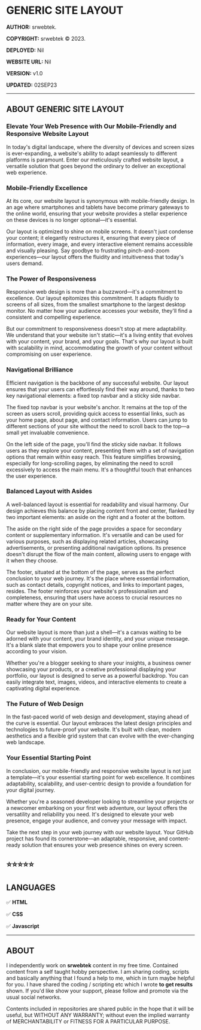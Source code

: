 # GENERIC SITE LAYOUT



__AUTHOR:__ srwebtek.

__COPYRIGHT:__ srwebtek © 2023.

__DEPLOYED:__ Nil

__WEBSITE URL:__ Nil

__VERSION:__ v1.0

__UPDATED:__ 02SEP23

---


## ABOUT GENERIC SITE LAYOUT

### Elevate Your Web Presence with Our Mobile-Friendly and Responsive Website Layout

In today's digital landscape, where the diversity of devices and screen sizes is ever-expanding, a website's ability to adapt seamlessly to different platforms is paramount. Enter our meticulously crafted website layout, a versatile solution that goes beyond the ordinary to deliver an exceptional web experience.

### Mobile-Friendly Excellence

At its core, our website layout is synonymous with mobile-friendly design. In an age where smartphones and tablets have become primary gateways to the online world, ensuring that your website provides a stellar experience on these devices is no longer optional—it's essential.

Our layout is optimized to shine on mobile screens. It doesn't just condense your content; it elegantly restructures it, ensuring that every piece of information, every image, and every interactive element remains accessible and visually pleasing. Say goodbye to frustrating pinch-and-zoom experiences—our layout offers the fluidity and intuitiveness that today's users demand.

### The Power of Responsiveness

Responsive web design is more than a buzzword—it's a commitment to excellence. Our layout epitomizes this commitment. It adapts fluidly to screens of all sizes, from the smallest smartphone to the largest desktop monitor. No matter how your audience accesses your website, they'll find a consistent and compelling experience.

But our commitment to responsiveness doesn't stop at mere adaptability. We understand that your website isn't static—it's a living entity that evolves with your content, your brand, and your goals. That's why our layout is built with scalability in mind, accommodating the growth of your content without compromising on user experience.

### Navigational Brilliance

Efficient navigation is the backbone of any successful website. Our layout ensures that your users can effortlessly find their way around, thanks to two key navigational elements: a fixed top navbar and a sticky side navbar.

The fixed top navbar is your website's anchor. It remains at the top of the screen as users scroll, providing quick access to essential links, such as your home page, about page, and contact information. Users can jump to different sections of your site without the need to scroll back to the top—a small yet invaluable convenience.

On the left side of the page, you'll find the sticky side navbar. It follows users as they explore your content, presenting them with a set of navigation options that remain within easy reach. This feature simplifies browsing, especially for long-scrolling pages, by eliminating the need to scroll excessively to access the main menu. It's a thoughtful touch that enhances the user experience.

### Balanced Layout with Asides

A well-balanced layout is essential for readability and visual harmony. Our design achieves this balance by placing content front and center, flanked by two important elements: an aside on the right and a footer at the bottom.

The aside on the right side of the page provides a space for secondary content or supplementary information. It's versatile and can be used for various purposes, such as displaying related articles, showcasing advertisements, or presenting additional navigation options. Its presence doesn't disrupt the flow of the main content, allowing users to engage with it when they choose.

The footer, situated at the bottom of the page, serves as the perfect conclusion to your web journey. It's the place where essential information, such as contact details, copyright notices, and links to important pages, resides. The footer reinforces your website's professionalism and completeness, ensuring that users have access to crucial resources no matter where they are on your site.

### Ready for Your Content

Our website layout is more than just a shell—it's a canvas waiting to be adorned with your content, your brand identity, and your unique message. It's a blank slate that empowers you to shape your online presence according to your vision.

Whether you're a blogger seeking to share your insights, a business owner showcasing your products, or a creative professional displaying your portfolio, our layout is designed to serve as a powerful backdrop. You can easily integrate text, images, videos, and interactive elements to create a captivating digital experience.

### The Future of Web Design

In the fast-paced world of web design and development, staying ahead of the curve is essential. Our layout embraces the latest design principles and technologies to future-proof your website. It's built with clean, modern aesthetics and a flexible grid system that can evolve with the ever-changing web landscape.

### Your Essential Starting Point

In conclusion, our mobile-friendly and responsive website layout is not just a template—it's your essential starting point for web excellence. It combines adaptability, scalability, and user-centric design to provide a foundation for your digital journey.

Whether you're a seasoned developer looking to streamline your projects or a newcomer embarking on your first web adventure, our layout offers the versatility and reliability you need. It's designed to elevate your web presence, engage your audience, and convey your message with impact.

Take the next step in your web journey with our website layout. Your GitHub project has found its cornerstone—an adaptable, responsive, and content-ready solution that ensures your web presence shines on every screen.

## ⭐⭐⭐⭐⭐





## LANGUAGES

:white_check_mark: __HTML__

:white_check_mark: __CSS__

:white_check_mark: __Javascript__

---



## ABOUT

I independently work on __srwebtek__ content in my free time. Contained content from a self taught hobby perspective. I am sharing coding, scripts and basically anything that I found a help to me, which in turn maybe helpful for you. I have shared the coding / scripting etc which I wrote __to get results__ shown. If you'd like show your support, please follow and promote via the usual social networks.

Contents included in repositories are shared public in the hope that it will be useful, but WITHOUT ANY WARRANTY; without even the implied warranty of MERCHANTABILITY or FITNESS FOR A PARTICULAR PURPOSE.